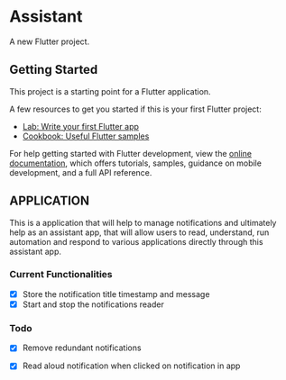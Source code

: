 # Assistant

A new Flutter project.

## Getting Started

This project is a starting point for a Flutter application.

A few resources to get you started if this is your first Flutter project:

- [Lab: Write your first Flutter app](https://docs.flutter.dev/get-started/codelab)
- [Cookbook: Useful Flutter samples](https://docs.flutter.dev/cookbook)

For help getting started with Flutter development, view the
[online documentation](https://docs.flutter.dev/), which offers tutorials,
samples, guidance on mobile development, and a full API reference.


## APPLICATION

This is a application that will help to manage notifications and ultimately help as an assistant app, that will allow users to read, understand, run automation and respond to various applications directly through this assistant app.

### Current Functionalities

- [X] Store the notification title timestamp and message
- [X] Start and stop the notifications reader

### Todo

- [X] Remove redundant notifications
- [X] Read aloud notification when clicked on notification in app

